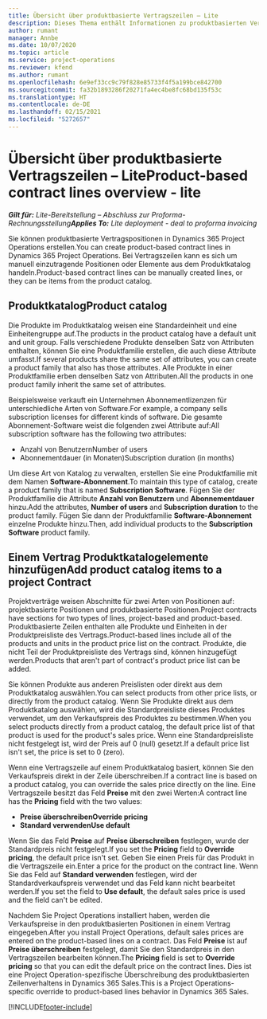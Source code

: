 ```yaml
---
title: Übersicht über produktbasierte Vertragszeilen – Lite
description: Dieses Thema enthält Informationen zu produktbasierten Vertragszeilen.
author: rumant
manager: Annbe
ms.date: 10/07/2020
ms.topic: article
ms.service: project-operations
ms.reviewer: kfend
ms.author: rumant
ms.openlocfilehash: 6e9ef33cc9c79f828e85733f4f5a199bce842700
ms.sourcegitcommit: fa32b1893286f20271fa4ec4be8fc68bd135f53c
ms.translationtype: HT
ms.contentlocale: de-DE
ms.lasthandoff: 02/15/2021
ms.locfileid: "5272657"
---
```

# <a name="product-based-contract-lines-overview---lite"></a><span data-ttu-id="a0108-103">Übersicht über produktbasierte Vertragszeilen – Lite</span><span class="sxs-lookup"><span data-stu-id="a0108-103">Product-based contract lines overview - lite</span></span>

<span data-ttu-id="a0108-104">_**Gilt für:** Lite-Bereitstellung – Abschluss zur Proforma-Rechnungsstellung_</span><span class="sxs-lookup"><span data-stu-id="a0108-104">_**Applies To:** Lite deployment - deal to proforma invoicing_</span></span>

<span data-ttu-id="a0108-105">Sie können produktbasierte Vertragspositionen in Dynamics 365 Project Operations erstellen.</span><span class="sxs-lookup"><span data-stu-id="a0108-105">You can create product-based contract lines in Dynamics 365 Project Operations.</span></span> <span data-ttu-id="a0108-106">Bei Vertragszeilen kann es sich um manuell einzutragende Positionen oder Elemente aus dem Produktkatalog handeln.</span><span class="sxs-lookup"><span data-stu-id="a0108-106">Product-based contract lines can be manually created lines, or they can be items from the product catalog.</span></span>

## <a name="product-catalog"></a><span data-ttu-id="a0108-107">Produktkatalog</span><span class="sxs-lookup"><span data-stu-id="a0108-107">Product catalog</span></span>

<span data-ttu-id="a0108-108">Die Produkte im Produktkatalog weisen eine Standardeinheit und eine Einheitengruppe auf.</span><span class="sxs-lookup"><span data-stu-id="a0108-108">The products in the product catalog have a default unit and unit group.</span></span> <span data-ttu-id="a0108-109">Falls verschiedene Produkte denselben Satz von Attributen enthalten, können Sie eine Produktfamilie erstellen, die auch diese Attribute umfasst.</span><span class="sxs-lookup"><span data-stu-id="a0108-109">If several products share the same set of attributes, you can create a product family that also has those attributes.</span></span> <span data-ttu-id="a0108-110">Alle Produkte in einer Produktfamilie erben denselben Satz von Attributen.</span><span class="sxs-lookup"><span data-stu-id="a0108-110">All the products in one product family inherit the same set of attributes.</span></span>

<span data-ttu-id="a0108-111">Beispielsweise verkauft ein Unternehmen Abonnementlizenzen für unterschiedliche Arten von Software.</span><span class="sxs-lookup"><span data-stu-id="a0108-111">For example, a company sells subscription licenses for different kinds of software.</span></span> <span data-ttu-id="a0108-112">Die gesamte Abonnement-Software weist die folgenden zwei Attribute auf:</span><span class="sxs-lookup"><span data-stu-id="a0108-112">All subscription software has the following two attributes:</span></span>

- <span data-ttu-id="a0108-113">Anzahl von Benutzern</span><span class="sxs-lookup"><span data-stu-id="a0108-113">Number of users</span></span>
- <span data-ttu-id="a0108-114">Abonnementdauer (in Monaten)</span><span class="sxs-lookup"><span data-stu-id="a0108-114">Subscription duration (in months)</span></span>

<span data-ttu-id="a0108-115">Um diese Art von Katalog zu verwalten, erstellen Sie eine Produktfamilie mit dem Namen **Software-Abonnement**.</span><span class="sxs-lookup"><span data-stu-id="a0108-115">To maintain this type of catalog, create a product family that is named **Subscription Software**.</span></span> <span data-ttu-id="a0108-116">Fügen Sie der Produktfamilie die Attribute **Anzahl von Benutzern** und **Abonnementdauer** hinzu.</span><span class="sxs-lookup"><span data-stu-id="a0108-116">Add the attributes, **Number of users** and **Subscription duration** to the product family.</span></span> <span data-ttu-id="a0108-117">Fügen Sie dann der Produktfamilie **Software-Abonnement** einzelne Produkte hinzu.</span><span class="sxs-lookup"><span data-stu-id="a0108-117">Then, add individual products to the **Subscription Software** product family.</span></span>

## <a name="add-product-catalog-items-to-a-project-contract"></a><span data-ttu-id="a0108-118">Einem Vertrag Produktkatalogelemente hinzufügen</span><span class="sxs-lookup"><span data-stu-id="a0108-118">Add product catalog items to a project Contract</span></span>

<span data-ttu-id="a0108-119">Projektverträge weisen Abschnitte für zwei Arten von Positionen auf: projektbasierte Positionen und produktbasierte Positionen.</span><span class="sxs-lookup"><span data-stu-id="a0108-119">Project contracts have sections for two types of lines, project-based and product-based.</span></span> <span data-ttu-id="a0108-120">Produktbasierte Zeilen enthalten alle Produkte und Einheiten in der Produktpreisliste des Vertrags.</span><span class="sxs-lookup"><span data-stu-id="a0108-120">Product-based lines include all of the products and units in the product price list on the contract.</span></span> <span data-ttu-id="a0108-121">Produkte, die nicht Teil der Produktpreisliste des Vertrags sind, können hinzugefügt werden.</span><span class="sxs-lookup"><span data-stu-id="a0108-121">Products that aren't part of contract's product price list can be added.</span></span>

<span data-ttu-id="a0108-122">Sie können Produkte aus anderen Preislisten oder direkt aus dem Produktkatalog auswählen.</span><span class="sxs-lookup"><span data-stu-id="a0108-122">You can select products from other price lists, or directly from the product catalog.</span></span> <span data-ttu-id="a0108-123">Wenn Sie Produkte direkt aus dem Produktkatalog auswählen, wird die Standardpreisliste dieses Produktes verwendet, um den Verkaufspreis des Produktes zu bestimmen.</span><span class="sxs-lookup"><span data-stu-id="a0108-123">When you select products directly from a product catalog, the default price list of that product is used for the product's sales price.</span></span> <span data-ttu-id="a0108-124">Wenn eine Standardpreisliste nicht festgelegt ist, wird der Preis auf 0 (null) gesetzt.</span><span class="sxs-lookup"><span data-stu-id="a0108-124">If a default price list isn't set, the price is set to 0 (zero).</span></span>

<span data-ttu-id="a0108-125">Wenn eine Vertragszeile auf einem Produktkatalog basiert, können Sie den Verkaufspreis direkt in der Zeile überschreiben.</span><span class="sxs-lookup"><span data-stu-id="a0108-125">If a contract line is based on a product catalog, you can override the sales price directly on the line.</span></span> <span data-ttu-id="a0108-126">Eine Vertragszeile besitzt das Feld **Preise** mit den zwei Werten:</span><span class="sxs-lookup"><span data-stu-id="a0108-126">A contract line has the **Pricing** field with the two values:</span></span>

- <span data-ttu-id="a0108-127">**Preise überschreiben**</span><span class="sxs-lookup"><span data-stu-id="a0108-127">**Override pricing**</span></span>
- <span data-ttu-id="a0108-128">**Standard verwenden**</span><span class="sxs-lookup"><span data-stu-id="a0108-128">**Use default**</span></span>

<span data-ttu-id="a0108-129">Wenn Sie das Feld **Preise** auf **Preise überschreiben** festlegen, wurde der Standardpreis nicht festgelegt.</span><span class="sxs-lookup"><span data-stu-id="a0108-129">If you set the **Pricing** field to **Override pricing**, the default price isn't set.</span></span> <span data-ttu-id="a0108-130">Geben Sie einen Preis für das Produkt in die Vertragszeile ein.</span><span class="sxs-lookup"><span data-stu-id="a0108-130">Enter a price for the product on the contract line.</span></span> <span data-ttu-id="a0108-131">Wenn Sie das Feld auf **Standard verwenden** festlegen, wird der Standardverkaufspreis verwendet und das Feld kann nicht bearbeitet werden.</span><span class="sxs-lookup"><span data-stu-id="a0108-131">If you set the field to **Use default**, the default sales price is used and the field can't be edited.</span></span>

<span data-ttu-id="a0108-132">Nachdem Sie Project Operations installiert haben, werden die Verkaufspreise in den produktbasierten Positionen in einem Vertrag eingegeben.</span><span class="sxs-lookup"><span data-stu-id="a0108-132">After you install Project Operations, default sales prices are entered on the product-based lines on a contract.</span></span> <span data-ttu-id="a0108-133">Das Feld **Preise** ist auf **Preise überschreiben** festgelegt, damit Sie den Standardpreis in den Vertragszeilen bearbeiten können.</span><span class="sxs-lookup"><span data-stu-id="a0108-133">The **Pricing** field is set to **Override pricing** so that you can edit the default price on the contract lines.</span></span> <span data-ttu-id="a0108-134">Dies ist eine Project Operation-spezifische Überschreibung des produktbasierten Zeilenverhaltens in Dynamics 365 Sales.</span><span class="sxs-lookup"><span data-stu-id="a0108-134">This is a Project Operations-specific override to product-based lines behavior in Dynamics 365 Sales.</span></span>


[!INCLUDE[footer-include](../../includes/footer-banner.md)]